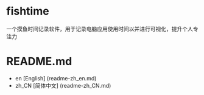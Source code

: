 # fishtime
一个摸鱼时间记录软件，用于记录电脑应用使用时间以并进行可视化，提升个人专注力
# README.md
- en [English] (readme-zh_en.md)
- zh_CN [简体中文] (readme-zh_CN.md)

